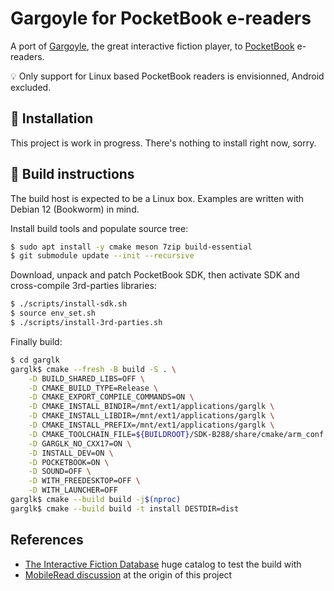 # Gargoyle for PocketBook e-readers

A port of [Gargoyle](http://ccxvii.net/gargoyle/), the great
interactive fiction player, to
[PocketBook](https://pocketbook.ch/en-ch)
e-readers.

💡 Only support for Linux based PocketBook readers is envisionned,
Android excluded.

## 🚧 Installation

This project is work in progress.  There's nothing to install right
now, sorry.

## 🚧 Build instructions

The build host is expected to be a Linux box. Examples are written
with Debian 12 (Bookworm) in mind.

Install build tools and populate source tree:

```sh
$ sudo apt install -y cmake meson 7zip build-essential
$ git submodule update --init --recursive
```

Download, unpack and patch PocketBook SDK, then activate SDK and
cross-compile 3rd-parties libraries:

```sh
$ ./scripts/install-sdk.sh
$ source env_set.sh
$ ./scripts/install-3rd-parties.sh
```

Finally build:

```sh
$ cd garglk
garglk$ cmake --fresh -B build -S . \
    -D BUILD_SHARED_LIBS=OFF \
    -D CMAKE_BUILD_TYPE=Release \
    -D CMAKE_EXPORT_COMPILE_COMMANDS=ON \
    -D CMAKE_INSTALL_BINDIR=/mnt/ext1/applications/garglk \
    -D CMAKE_INSTALL_LIBDIR=/mnt/ext1/applications/garglk \
    -D CMAKE_INSTALL_PREFIX=/mnt/ext1/applications/garglk \
    -D CMAKE_TOOLCHAIN_FILE=${BUILDROOT}/SDK-B288/share/cmake/arm_conf.cmake \
    -D GARGLK_NO_CXX17=ON \
    -D INSTALL_DEV=ON \
    -D POCKETBOOK=ON \
    -D SOUND=OFF \
    -D WITH_FREEDESKTOP=OFF \
    -D WITH_LAUNCHER=OFF
garglk$ cmake --build build -j$(nproc)
garglk$ cmake --build build -t install DESTDIR=dist
```

## References

- [The Interactive Fiction Database](https://ifdb.org/) huge catalog
  to test the build with
- [MobileRead
  discussion](https://www.mobileread.com/forums/showthread.php?t=358364)
  at the origin of this project
